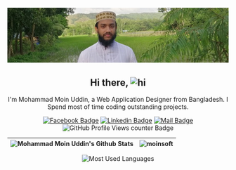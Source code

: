 <div align="center">

  ![Github Banner](https://github.com/moinsoft/moinsoft/blob/master/img/banner_photo_1.jpg)

  ## Hi there, <img src="https://user-images.githubusercontent.com/1303154/88677602-1635ba80-d120-11ea-84d8-d263ba5fc3c0.gif" width="28px" alt="hi">

  I'm Mohammad Moin Uddin, a Web Application Designer from Bangladesh. I Spend most of time coding outstanding projects.

  [![Facebook Badge](https://img.shields.io/badge/Facebook-1877F2?style=flat&labelColor=1877F2&logo=facebook&logoColor=white)](https://www.facebook.com/moinsoft/) [![Linkedin Badge](https://img.shields.io/badge/LinkedIn-0A66C2?style=flat&labelColor=0A66C2&logo=linkedin&logoColor=white)](https://www.linkedin.com/in/moinsoft/) [![Mail Badge](https://img.shields.io/badge/mmoin.official@gmail.com-EA4335?style=flat&labelColor=EA4335&logo=gmail&logoColor=white)](mailto:mmoin.official@gmail.com) ![GitHub Profile Views counter Badge](https://komarev.com/ghpvc/?username=moinsoft&color=brightgreen)

</div>

| <img src="https://github-readme-stats.vercel.app/api?username=moinsoft&show_icons=true&locale=en" alt="Mohammad Moin Uddin's Github Stats" /> | <img src="https://github-readme-streak-stats.herokuapp.com/?user=moinsoft" alt="moinsoft" /> |
| ------------- | ------------- |

<div align="center">
  <img src="https://github-readme-stats.vercel.app/api/top-langs?username=moinsoft&show_icons=true&locale=en&layout=compact&langs_count=10&card_width=400" alt="Most Used Languages" />
</div>